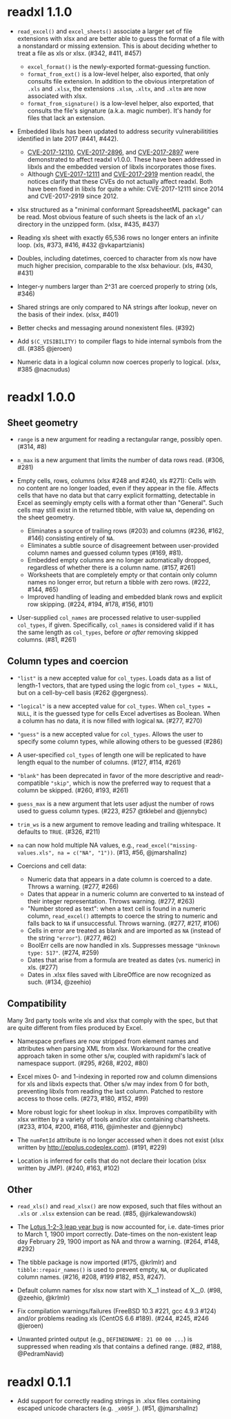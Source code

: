 # readxl 1.1.0

* `read_excel()` and `excel_sheets()` associate a larger set of file extensions with xlsx and are better able to guess the format of a file with a nonstandard or missing extension. This is about deciding whether to treat a file as xls or xlsx. (#342, #411, #457)

  - `excel_format()` is the newly-exported format-guessing function.
  - `format_from_ext()` is a low-level helper, also exported, that only consults file extension. In addition to the obvious interpretation of `.xls` and `.xlsx`, the extensions `.xlsm`, `.xltx`, and `.xltm` are now associated with xlsx.
  - `format_from_signature()` is a low-level helper, also exported, that consults the file's signature (a.k.a. magic number). It's handy for files that lack an extension.

* Embedded libxls has been updated to address security vulnerabilitities identified in late 2017 (#441, #442).

  - [CVE-2017-12110](https://www.talosintelligence.com/vulnerability_reports/TALOS-2017-0462), [CVE-2017-2896](https://www.talosintelligence.com/vulnerability_reports/TALOS-2017-0403), and [CVE-2017-2897](https://www.talosintelligence.com/vulnerability_reports/TALOS-2017-0404) were demonstrated to affect readxl v1.0.0. These have been addressed in libxls and the embedded version of libxls incorporates those fixes.
  - Although [CVE-2017-12111](https://www.talosintelligence.com/vulnerability_reports/TALOS-2017-0463) and [CVE-2017-2919](https://www.talosintelligence.com/vulnerability_reports/TALOS-2017-0426) mention readxl, the notices clarify that these CVEs do not actually affect readxl. Both have been fixed in libxls for quite a while: CVE-2017-12111 since 2014 and CVE-2017-2919 since 2012.

* xlsx structured as a "minimal conformant SpreadsheetML package" can be read. Most obvious feature of such sheets is the lack of an `xl/` directory in the unzipped form. (xlsx, #435, #437)

* Reading xls sheet with exactly 65,536 rows no longer enters an infinite loop. (xls, #373, #416, #432 @vkapartzianis)

* Doubles, including datetimes, coerced to character from xls now have much higher precision, comparable to the xlsx behaviour. (xls, #430, #431)

* Integer-y numbers larger than 2^31 are coerced properly to string (xls, #346)

* Shared strings are only compared to NA strings after lookup, never on the basis of their index. (xlsx, #401)

* Better checks and messaging around nonexistent files. (#392)

* Add `$(C_VISIBILITY)` to compiler flags to hide internal symbols from the dll. (#385 @jeroen)

* Numeric data in a logical column now coerces properly to logical. (xlsx, #385 @nacnudus)

# readxl 1.0.0

## Sheet geometry

* `range` is a new argument for reading a rectangular range, possibly open. (#314, #8)

* `n_max` is a new argument that limits the number of data rows read. (#306, #281)

* Empty cells, rows, columns (xlsx #248 and #240, xls #271): Cells with no content are no longer loaded, even if they appear in the file. Affects cells that have no data but that carry explicit formatting, detectable in Excel as seemingly empty cells with a format other than "General". Such cells may still exist in the returned tibble, with value `NA`, depending on the sheet geometry.
  
    * Eliminates a source of trailing rows (#203) and columns (#236, #162, #146) consisting entirely of `NA`.
    * Eliminates a subtle source of disagreement between user-provided column names and guessed column types (#169, #81).
    * Embedded empty columns are no longer automatically dropped, regardless of whether there is a column name. (#157, #261)
    * Worksheets that are completely empty or that contain only column names no longer error, but return a tibble with zero rows. (#222, #144, #65)
    * Improved handling of leading and embedded blank rows and explicit row skipping. (#224, #194, #178, #156, #101)

* User-supplied `col_names` are processed relative to user-supplied `col_types`, if given. Specifically, `col_names` is considered valid if it has the same length as `col_types`, before *or after* removing skipped columns. (#81, #261)

## Column types and coercion

* `"list"` is a new accepted value for `col_types`. Loads data as a list of length-1 vectors, that are typed using the logic from `col_types = NULL`, but on a cell-by-cell basis (#262 @gergness).

* `"logical"` is a new accepted value for `col_types`. When `col_types = NULL`, it is the guessed type for cells Excel advertises as Boolean. When a column has no data, it is now filled with logical `NA`. (#277, #270)

* `"guess"` is a new accepted value for `col_types`. Allows the user to specify some column types, while allowing others to be guessed (#286)

* A user-specified `col_types` of length one will be replicated to have length equal to the number of columns. (#127, #114, #261)

* `"blank"` has been deprecated in favor of the more descriptive and readr-compatible `"skip"`, which is now the preferred way to request that a column be skipped. (#260, #193, #261)

* `guess_max` is a new argument that lets user adjust the number of rows used to guess column types. (#223, #257 @tklebel and @jennybc)

* `trim_ws` is a new argument to remove leading and trailing whitespace. It defaults to `TRUE`. (#326, #211)

* `na` can now hold multiple NA values, e.g., `read_excel("missing-values.xls", na = c("NA", "1"))`. (#13, #56, @jmarshallnz)

* Coercions and cell data:

  - Numeric data that appears in a date column is coerced to a date. Throws a warning. (#277, #266)
  - Dates that appear in a numeric column are converted to `NA` instead of their integer representation. Throws warning. (#277, #263)
  - "Number stored as text": when a text cell is found in a numeric column, `read_excel()` attempts to coerce the string to numeric and falls back to `NA` if unsuccessful. Throws warning. (#277, #217, #106)
  - Cells in error are treated as blank and are imported as `NA` (instead of the string `"error"`). (#277, #62)
  - BoolErr cells are now handled in xls. Suppresses message `"Unknown type: 517"`. (#274, #259)
  - Dates that arise from a formula are treated as dates (vs. numeric) in xls. (#277)
  - Dates in .xlsx files saved with LibreOffice are now recognized as such. (#134, @zeehio)

## Compatibility

Many 3rd party tools write xls and xlsx that comply with the spec, but that are quite different from files produced by Excel.

  * Namespace prefixes are now stripped from element names and attributes when parsing XML from xlsx. Workaround for the creative approach taken in some other s/w, coupled with rapidxml's lack of namespace support. (#295, #268, #202, #80)

  * Excel mixes 0- and 1-indexing in reported row and column dimensions for xls and libxls expects that. Other s/w may index from 0 for both, preventing libxls from reading the last column. Patched to restore access to those cells. (#273, #180, #152, #99)

  * More robust logic for sheet lookup in xlsx. Improves compatibility with xlsx written by a variety of tools and/or xlsx containing chartsheets. (#233, #104, #200, #168, #116, @jimhester and @jennybc)

  * The `numFmtId` attribute is no longer accessed when it does not exist (xlsx written by <http://epplus.codeplex.com>). (#191, #229)

  * Location is inferred for cells that do not declare their location (xlsx written by JMP). (#240, #163, #102)

## Other

* `read_xls()` and `read_xlsx()` are now exposed, such that files without an `.xls` or `.xlsx` extension can be read. (#85, @jirkalewandowski)

* The [Lotus 1-2-3 leap year bug](https://support.microsoft.com/en-us/help/214326/excel-incorrectly-assumes-that-the-year-1900-is-a-leap-year) is now accounted for, i.e. date-times prior to March 1, 1900 import correctly. Date-times on the non-existent leap day February 29, 1900 import as NA and throw a warning. (#264, #148, #292)

* The tibble package is now imported (#175, @krlmlr) and `tibble::repair_names()` is used to prevent empty, `NA`, or duplicated column names. (#216, #208, #199 #182, #53, #247).

* Default column names for xlsx now start with X__1 instead of X__0. (#98, @zeehio, @krlmlr)

* Fix compilation warnings/failures (FreeBSD 10.3 #221, gcc 4.9.3 #124) and/or problems reading xls (CentOS 6.6 #189). (#244, #245, #246 @jeroen)

* Unwanted printed output (e.g., `DEFINEDNAME: 21 00 00 ...`) is suppressed when reading xls that contains a defined range. (#82, #188, @PedramNavid)

# readxl 0.1.1

* Add support for correctly reading strings in .xlsx files containing escaped 
  unicode characters (e.g. `_x005F_`). (#51, @jmarshallnz)
